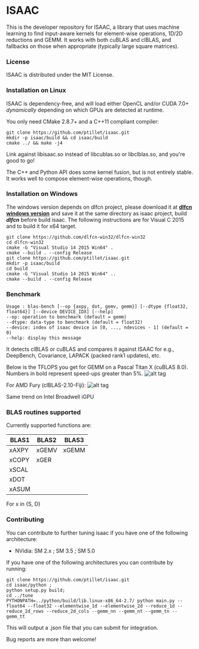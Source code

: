 # ISAAC

This is the developer repository for ISAAC, a library that uses machine learning to find input-aware kernels for element-wise operations, 1D/2D reductions and GEMM. It works with both cuBLAS and clBLAS, and fallbacks on those when appropriate (typically large square matrices).

### License

ISAAC is distributed under the MIT License.

### Installation on Linux

ISAAC is dependency-free, and will load either OpenCL and/or CUDA 7.0+ _dynamically_ depending on which GPUs are detected at runtime.

You only need CMake 2.8.7+ and a C++11 compliant compiler:  
 

```
git clone https://github.com/ptillet/isaac.git
mkdir -p isaac/build && cd isaac/build
cmake ../ && make -j4
```

Link against libisaac.so instead of libcublas.so or libclblas.so, and you're good to go! 

The C++ and Python API does some kernel fusion, but is not entirely stable. It works well to compose element-wise operations, though.

### Installation on Windows
The windows version depends on dlfcn project, please download it at **[dlfcn windows version](https://github.com/dlfcn-win32/dlfcn-win32)** and save it at the same directory as isaac project, build ***dlfcn*** before build isaac.
The following instructions are for Visual C 2015 and to build it for x64 target.


```
git clone https://github.com/dlfcn-win32/dlfcn-win32
cd dlfcn-win32
cmake -G "Visual Studio 14 2015 Win64" .
cmake --build . --config Release
git clone https://github.com/ptillet/isaac.git
mkdir -p isaac/build
cd build
cmake -G "Visual Studio 14 2015 Win64" ..
cmake --build . --config Release

```

### Benchmark

```
Usage : blas-bench [--op {axpy, dot, gemv, gemm}] [--dtype {float32, float64}] [--device DEVICE_IDX] [--help]
--op: operation to benchmark (default = gemm)
--dtype: data-type to benchmark (default = float32)
--device: index of isaac device in [0, ..., ndevices - 1] (default = 0)
--help: display this message
```
It detects clBLAS or cuBLAS and compares it against ISAAC for e.g., DeepBench, Covariance, LAPACK (packed rank1 updates), etc.

Below is the TFLOPS you get for GEMM on a Pascal Titan X (cuBLAS 8.0). Numbers in bold represent speed-ups greater than 5%.
![alt tag](https://github.com/ptillet/isaac/raw/master/documentation/bench/bench-cuBLAS.png)

For AMD Fury (clBLAS-2.10-Fiji):
![alt tag](https://github.com/ptillet/isaac/raw/master/documentation/bench/bench-clBLAS.png)

Same trend on Intel Broadwell iGPU

### BLAS routines supported

Currently supported functions are:

| BLAS1         | BLAS2         | BLAS3         |
| --------------| --------------| --------------|
| xAXPY         | xGEMV         | xGEMM         |
| xCOPY         | xGER          |               |
| xSCAL         |               |               |
| xDOT          |               |               |
| xASUM         |               |               |

For x in {S, D}

### Contributing

You can contribute to further tuning isaac if you have one of the following architecture:
- NVidia: SM 2.x ; SM 3.5 ; SM 5.0

If you have one of the following architectures you can contribute by running:

```
git clone https://github.com/ptillet/isaac.git
cd isaac/python ;
python setup.py build;
cd ../tune
PYTHONPATH=../python/build/lib.linux-x86_64-2.7/ python main.py --float64 --float32 --elementwise_1d --elementwise_2d --reduce_1d --reduce_2d_rows --reduce_2d_cols --gemm_nn --gemm_nt --gemm_tn --gemm_tt
```

This will output a .json file that you can submit for integration.

Bug reports are more than welcome!
